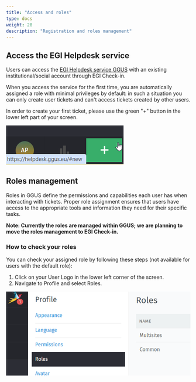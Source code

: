 ```yaml
---
title: "Access and roles"
type: docs
weight: 20
description: "Registration and roles management"
---
```


## Access the EGI Helpdesk service

Users can access the [EGI Helpdesk service GGUS](https://helpdesk.egi.eu/) 
with an existing institutional/social account through EGI Check-in.

When you access the service for the first time, you are automatically assigned
a role with minimal privileges by default: in such a situation you can only
create user tickets and can't access tickets created by other users.

In order to create your first ticket, please use the green "+" button in the
lower left part of your screen.

![Create ticket button](create-ticket.png)

## Roles management

Roles in GGUS define the permissions and capabilities each user has when
interacting with tickets. Proper role assignment ensures that users have
access to the appropriate tools and information they need for their specific
tasks.

**Note: Currently the roles are managed within GGUS; we are planning to move
the roles management to EGI Check-in.**

### How to check your roles

You can check your assigned role by following these steps (not available for
users with the default role):

1. Click on your User Logo in the lower left corner of the screen.
2. Navigate to Profile and select Roles.

![Check your roles](owned-roles.png)
